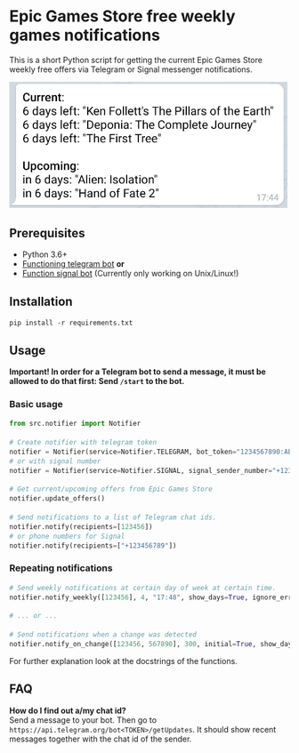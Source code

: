 # Epic Games Store free weekly games notifications

This is a short Python script for getting the current Epic Games Store weekly free offers via Telegram or Signal
messenger notifications.

<img src="img/tg.png" width="500">

## Prerequisites

- Python 3.6+
- [Functioning telegram bot](https://www.google.com/search?q=how+to+create+telegram+bot) **or**
- [Function signal bot](https://github.com/AsamK/signal-cli) (Currently only working on Unix/Linux!)

## Installation

```shell
pip install -r requirements.txt
```

## Usage

**Important! In order for a Telegram bot to send a message, it must be allowed to do that first: Send `/start` to the
bot.**

### Basic usage

```python
from src.notifier import Notifier

# Create notifier with telegram token
notifier = Notifier(service=Notifier.TELEGRAM, bot_token="1234567890:ABCDEFGHIJKLMNOPQRSTUVWXYZ", country="DE")
# or with signal number
notifier = Notifier(service=Notifier.SIGNAL, signal_sender_number="+123456789", country="DE")

# Get current/upcoming offers from Epic Games Store
notifier.update_offers()

# Send notifications to a list of Telegram chat ids.
notifier.notify(recipients=[123456])
# or phone numbers for Signal
notifier.notify(recipients=["+123456789"])
```

### Repeating notifications

```python
# Send weekly notifications at certain day of week at certain time.
notifier.notify_weekly([123456], 4, "17:48", show_days=True, ignore_errors=True)

# ... or ...

# Send notifications when a change was detected
notifier.notify_on_change([123456, 567890], 300, initial=True, show_days=False, ignore_errors=True)
```

For further explanation look at the docstrings of the functions.

## FAQ

**How do I find out a/my chat id?**  
Send a message to your bot. Then go to `https://api.telegram.org/bot<TOKEN>/getUpdates`. It should show recent messages
together with the chat id of the sender.
